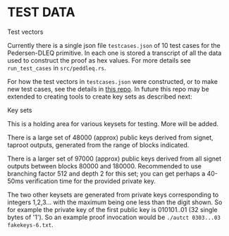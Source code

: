 TEST DATA
=======

Test vectors

Currently there is a single json file `testcases.json` of 10 test cases for the Pedersen-DLEQ primitive. In each one is stored a transcript of all the data used to construct the proof as hex values. For more details see `run_test_cases` in `src/peddleq.rs`.

For how the test vectors in `testcases.json` were constructed, or to make new test cases, see the details in [this repo](https://github.com/AdamISz/aut-ct-test-cases). In future this repo may be extended to creating tools to create key sets as described next:

Key sets

This is a holding area for various keysets for testing. More will be added.

There is a large set of 48000 (approx) public keys derived from signet, taproot outputs, generated from the range of blocks indicated.

There is a larger set of 97000 (approx) public keys derived from all signet outputs between blocks 80000 and 180000. Recommended to use branching factor 512 and depth 2 for this set; you can get perhaps a 40-50ms verification time for the provided private key.

The two other keysets are generated from private keys corresponding to integers 1,2,3... with the maximum being one less than the digit shown. So for example the private key of the first public key is 010101..01 (32 single bytes of '1'). So an example proof invocation would be `./autct 0303...03 fakekeys-6.txt`.

